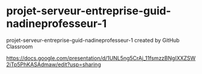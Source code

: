 # projet-serveur-entreprise-guid-nadineprofesseur-1
projet-serveur-entreprise-guid-nadineprofesseur-1 created by GitHub Classroom

https://docs.google.com/presentation/d/1UNL5ng5CrAj_11fsmzzBNgIXXZSW2iTp5PhKASAdmaw/edit?usp=sharing 
